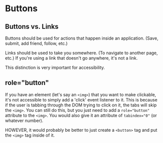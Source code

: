# Buttons

## Buttons vs. Links

Buttons should be used for actions that happen inside an application.  (Save, submit, add friend, follow, etc.)

Links should be used to take you somewhere.  (To navigate to another page, etc.)  If you're using a link that doesn't go anywhere, it's not a link.

This distinction is very important for accessibility.


## role="button"

If you have an element (let's say an `<img>`) that you want to make clickable, it's not accessible to simply add a 'click' event listener to it.  This is because if the user is tabbing through the DOM trying to click on it, the tabs will skip the `<img>`.  You can still do this, but you just need to add a `role="button"` attribute to the `<img>`.  You would also give it an attribute of `tabindex="0"` (or whatever number).

HOWEVER, it would probably be better to just create a `<button>` tag and put the `<img>` tag inside of it.